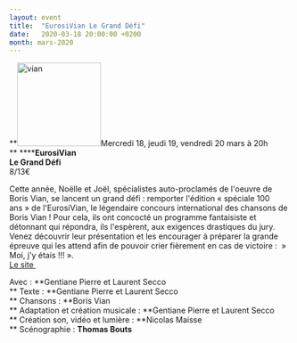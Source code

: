 ```yaml
---
layout: event
title:  "EurosiVian Le Grand Défi"
date:   2020-03-18 20:00:00 +0200
month: mars-2020
---
```

**<img class=" size-thumbnail wp-image-7623 alignleft" src="http://localhost/wpagendarts/wp-content/uploads/2020/01/vian.jpg?w=150" alt="vian" width="150" height="150" srcset="http://localhost/wpagendarts/wp-content/uploads/2020/01/vian.jpg 964w, http://localhost/wpagendarts/wp-content/uploads/2020/01/vian-300x300.jpg 300w, http://localhost/wpagendarts/wp-content/uploads/2020/01/vian-150x150.jpg 150w, http://localhost/wpagendarts/wp-content/uploads/2020/01/vian-768x768.jpg 768w" sizes="(max-width: 150px) 100vw, 150px" />Mercredi 18, jeudi 19, vendredi 20 mars à 20h  
** ******EurosiVian**  
<span style="color:var(--color-text);"><strong>Le Grand Défi</strong><br /> </span><span style="font-weight:400;">8/13€</span>

<span style="font-weight:400;">Cette année, Noëlle et Joël, spécialistes auto-proclamés de l'oeuvre de Boris Vian, se lancent un grand défi : remporter l'édition « spéciale 100 ans » de l'EurosiVian, le légendaire concours international des chansons de Boris Vian ! Pour cela, ils ont concocté un programme fantaisiste et détonnant qui répondra, ils l'espèrent, aux exigences drastiques du jury. Venez découvrir leur présentation et les encourager à préparer la grande épreuve qui les attend afin de pouvoir crier fièrement en cas de victoire :  » Moi, j'y étais !!! ».<br /> </span>[Le site ](https://www.lesbisonsravis.com/les-spectacles)

<span style="font-weight:400;">Avec : </span>**Gentiane Pierre et Laurent Secco  
** <span style="font-weight:400;">Texte : </span>**Gentiane Pierre et Laurent Secco  
** <span style="font-weight:400;">Chansons : </span>**Boris Vian  
** <span style="font-weight:400;">Adaptation et création musicale : </span>**Gentiane Pierre et Laurent Secco  
** <span style="font-weight:400;">Création son, vidéo et lumière : </span>**Nicolas Maisse  
** <span style="font-weight:400;">Scénographie : </span>**Thomas Bouts** <span style="font-weight:400;">    </span><span style="font-weight:400;"><br /> </span>

&nbsp;